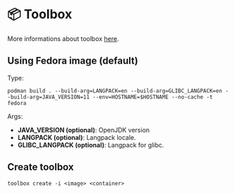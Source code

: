 # 📦 Toolbox

More informations about toolbox [here](https://github.com/containers/toolbox).

## Using Fedora image (default)

Type:
```
podman build . --build-arg=LANGPACK=en --build-arg=GLIBC_LANGPACK=en --build-arg=JAVA_VERSION=11 --env=HOSTNAME=$HOSTNAME --no-cache -t fedora
```

Args:
- **JAVA_VERSION (optional)**: OpenJDK version
- **LANGPACK (optional)**: Langpack locale.
- **GLIBC_LANGPACK (optional)**: Langpack for glibc.

## Create toolbox

```
toolbox create -i <image> <container> 
```